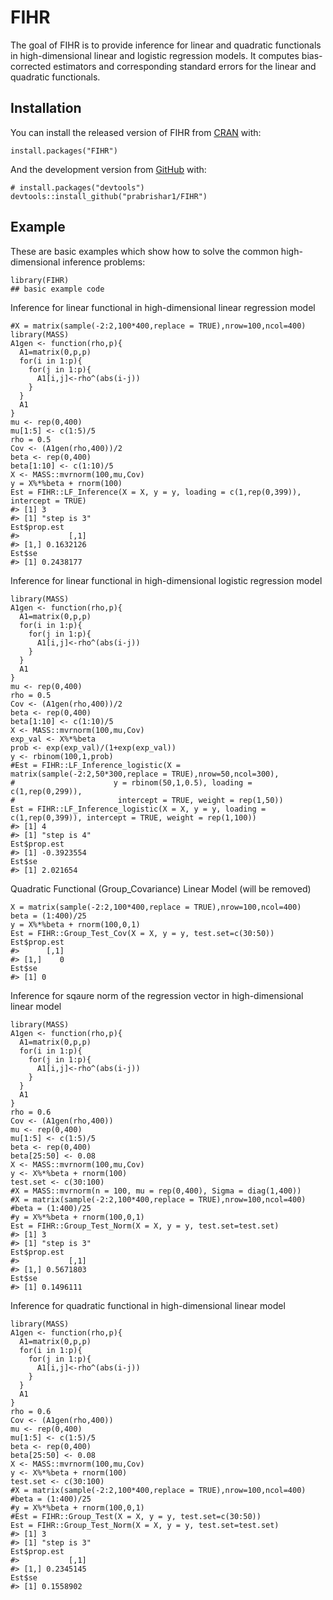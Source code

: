 
<!-- README.md is generated from README.Rmd. Please edit that file -->

FIHR
====

<!-- badges: start -->
<!-- badges: end -->

The goal of FIHR is to provide inference for linear and quadratic
functionals in high-dimensional linear and logistic regression models.
It computes bias-corrected estimators and corresponding standard errors
for the linear and quadratic functionals.

Installation
------------

You can install the released version of FIHR from
[CRAN](https://CRAN.R-project.org) with:

    install.packages("FIHR")

And the development version from [GitHub](https://github.com/) with:

    # install.packages("devtools")
    devtools::install_github("prabrishar1/FIHR")

Example
-------

These are basic examples which show how to solve the common
high-dimensional inference problems:

    library(FIHR)
    ## basic example code

Inference for linear functional in high-dimensional linear regression
model

    #X = matrix(sample(-2:2,100*400,replace = TRUE),nrow=100,ncol=400)
    library(MASS)
    A1gen <- function(rho,p){
      A1=matrix(0,p,p)
      for(i in 1:p){
        for(j in 1:p){
          A1[i,j]<-rho^(abs(i-j))
        } 
      }
      A1
    }
    mu <- rep(0,400)
    mu[1:5] <- c(1:5)/5
    rho = 0.5
    Cov <- (A1gen(rho,400))/2
    beta <- rep(0,400)
    beta[1:10] <- c(1:10)/5
    X <- MASS::mvrnorm(100,mu,Cov)
    y = X%*%beta + rnorm(100)
    Est = FIHR::LF_Inference(X = X, y = y, loading = c(1,rep(0,399)), intercept = TRUE)
    #> [1] 3
    #> [1] "step is 3"
    Est$prop.est
    #>           [,1]
    #> [1,] 0.1632126
    Est$se
    #> [1] 0.2438177

Inference for linear functional in high-dimensional logistic regression
model

    library(MASS)
    A1gen <- function(rho,p){
      A1=matrix(0,p,p)
      for(i in 1:p){
        for(j in 1:p){
          A1[i,j]<-rho^(abs(i-j))
        } 
      }
      A1
    }
    mu <- rep(0,400)
    rho = 0.5
    Cov <- (A1gen(rho,400))/2
    beta <- rep(0,400)
    beta[1:10] <- c(1:10)/5
    X <- MASS::mvrnorm(100,mu,Cov)
    exp_val <- X%*%beta
    prob <- exp(exp_val)/(1+exp(exp_val))
    y <- rbinom(100,1,prob)
    #Est = FIHR::LF_Inference_logistic(X = matrix(sample(-2:2,50*300,replace = TRUE),nrow=50,ncol=300),
    #                      y = rbinom(50,1,0.5), loading = c(1,rep(0,299)),
    #                       intercept = TRUE, weight = rep(1,50))
    Est = FIHR::LF_Inference_logistic(X = X, y = y, loading = c(1,rep(0,399)), intercept = TRUE, weight = rep(1,100))
    #> [1] 4
    #> [1] "step is 4"
    Est$prop.est
    #> [1] -0.3923554
    Est$se
    #> [1] 2.021654

Quadratic Functional (Group\_Covariance) Linear Model (will be removed)

    X = matrix(sample(-2:2,100*400,replace = TRUE),nrow=100,ncol=400)
    beta = (1:400)/25
    y = X%*%beta + rnorm(100,0,1)
    Est = FIHR::Group_Test_Cov(X = X, y = y, test.set=c(30:50))
    Est$prop.est
    #>      [,1]
    #> [1,]    0
    Est$se
    #> [1] 0

Inference for sqaure norm of the regression vector in high-dimensional
linear model

    library(MASS)
    A1gen <- function(rho,p){
      A1=matrix(0,p,p)
      for(i in 1:p){
        for(j in 1:p){
          A1[i,j]<-rho^(abs(i-j))
        } 
      }
      A1
    }
    rho = 0.6
    Cov <- (A1gen(rho,400))
    mu <- rep(0,400)
    mu[1:5] <- c(1:5)/5
    beta <- rep(0,400)
    beta[25:50] <- 0.08
    X <- MASS::mvrnorm(100,mu,Cov)
    y <- X%*%beta + rnorm(100)
    test.set <- c(30:100)
    #X = MASS::mvrnorm(n = 100, mu = rep(0,400), Sigma = diag(1,400))
    #X = matrix(sample(-2:2,100*400,replace = TRUE),nrow=100,ncol=400)
    #beta = (1:400)/25
    #y = X%*%beta + rnorm(100,0,1)
    Est = FIHR::Group_Test_Norm(X = X, y = y, test.set=test.set)
    #> [1] 3
    #> [1] "step is 3"
    Est$prop.est
    #>           [,1]
    #> [1,] 0.5671803
    Est$se
    #> [1] 0.1496111

Inference for quadratic functional in high-dimensional linear model

    library(MASS)
    A1gen <- function(rho,p){
      A1=matrix(0,p,p)
      for(i in 1:p){
        for(j in 1:p){
          A1[i,j]<-rho^(abs(i-j))
        } 
      }
      A1
    }
    rho = 0.6
    Cov <- (A1gen(rho,400))
    mu <- rep(0,400)
    mu[1:5] <- c(1:5)/5
    beta <- rep(0,400)
    beta[25:50] <- 0.08
    X <- MASS::mvrnorm(100,mu,Cov)
    y <- X%*%beta + rnorm(100)
    test.set <- c(30:100)
    #X = matrix(sample(-2:2,100*400,replace = TRUE),nrow=100,ncol=400)
    #beta = (1:400)/25
    #y = X%*%beta + rnorm(100,0,1)
    #Est = FIHR::Group_Test(X = X, y = y, test.set=c(30:50))
    Est = FIHR::Group_Test_Norm(X = X, y = y, test.set=test.set)
    #> [1] 3
    #> [1] "step is 3"
    Est$prop.est
    #>           [,1]
    #> [1,] 0.2345145
    Est$se
    #> [1] 0.1558902
